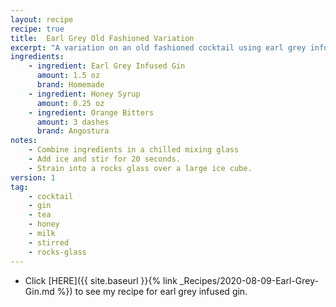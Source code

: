 ```yaml
---
layout: recipe
recipe: true
title:  Earl Grey Old Fashioned Variation
excerpt: "A variation on an old fashioned cocktail using earl grey infused gin"
ingredients:
    - ingredient: Earl Grey Infused Gin
      amount: 1.5 oz
      brand: Homemade
    - ingredient: Honey Syrup
      amount: 0.25 oz
    - ingredient: Orange Bitters
      amount: 3 dashes
      brand: Angostura
notes:
    - Combine ingredients in a chilled mixing glass
    - Add ice and stir for 20 seconds.
    - Strain into a rocks glass over a large ice cube.
version: 1
tag:
    - cocktail
    - gin
    - tea
    - honey
    - milk
    - stirred
    - rocks-glass
---
```


- Click [HERE]({{ site.baseurl }}{% link _Recipes/2020-08-09-Earl-Grey-Gin.md %}) to see my recipe for earl grey infused gin.
